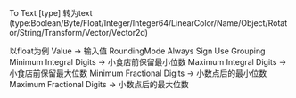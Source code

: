 To Text [type] 转为text (type:Boolean/Byte/Float/Integer/Integer64/LinearColor/Name/Object/Rotator/String/Transform/Vector/Vector2d)

以float为例
Value -> 输入值
RoundingMode
Always Sign
Use Grouping
Minimum Integral Digits -> 小食店前保留最小位数
Maximum Integral Digits -> 小食店前保留最大位数
Minimum Fractional Digits -> 小数点后的最小位数
Maximum Fractional Digits -> 小数点后的最大位数